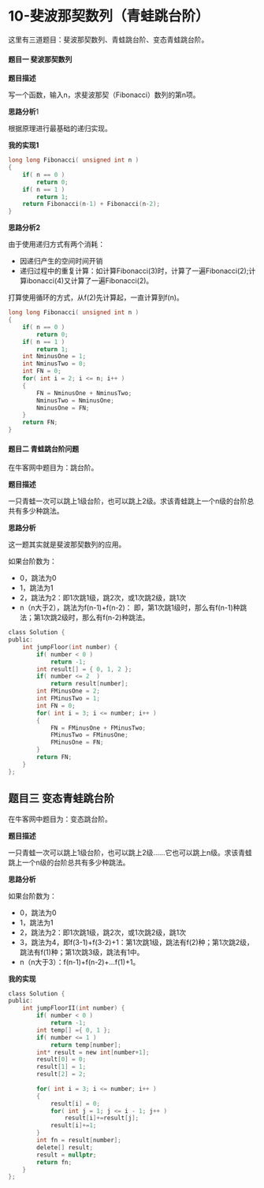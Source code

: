 # 10-斐波那契数列（青蛙跳台阶）

这里有三道题目：斐波那契数列、青蛙跳台阶、变态青蛙跳台阶。

#### 题目一 斐波那契数列

**题目描述**

写一个函数，输入n，求斐波那契（Fibonacci）数列的第n项。

**思路分析**1

根据原理进行最基础的递归实现。

**我的实现1**

```c
long long Fibonacci( unsigned int n )
{
    if( n == 0 )
        return 0;
    if( n == 1 )
        return 1;
    return Fibonacci(n-1) + Fibonacci(n-2);
}
```

**思路分析2**

由于使用递归方式有两个消耗：

- 因递归产生的空间时间开销
- 递归过程中的重复计算：如计算Fibonacci(3)时，计算了一遍Fibonacci(2);计算ibonacci(4)又计算了一遍Fibonacci(2)。

打算使用循环的方式，从f(2)先计算起，一直计算到f(n)。

```c
long long Fibonacci( unsigned int n )
{
    if( n == 0 )
        return 0;
    if( n == 1 )
        return 1;
    int NminusOne = 1;
    int NminusTwo = 0;
    int FN = 0;
    for( int i = 2; i <= n; i++ )
    {
        FN = NminusOne + NminusTwo;
        NminusTwo = NminusOne;
        NminusOne = FN;
    }
    return FN;
}
```

#### 题目二 青蛙跳台阶问题

在牛客网中题目为：跳台阶。

**题目描述**

一只青蛙一次可以跳上1级台阶，也可以跳上2级。求该青蛙跳上一个n级的台阶总共有多少种跳法。

**思路分析**

这一题其实就是斐波那契数列的应用。

如果台阶数为：

- 0，跳法为0
- 1，跳法为1
- 2，跳法为2：即1次跳1级，跳2次，或1次跳2级，跳1次
- n（n大于2），跳法为f(n-1)+f(n-2)： 即，第1次跳1级时，那么有f(n-1)种跳法；第1次跳2级时，那么有f(n-2)种跳法。

```c
class Solution {
public:
    int jumpFloor(int number) {
        if( number < 0 )
            return -1;
        int result[] = { 0, 1, 2 };
        if( number <= 2  )
            return result[number];
        int FMinusOne = 2;
        int FMinusTwo = 1;
        int FN = 0;
        for( int i = 3; i <= number; i++ )
        {
            FN = FMinusOne + FMinusTwo;
            FMinusTwo = FMinusOne;
            FMinusOne = FN;
        }
        return FN;
    }
};
```

## 题目三 变态青蛙跳台阶

在牛客网中题目为：变态跳台阶。

**题目描述**

一只青蛙一次可以跳上1级台阶，也可以跳上2级……它也可以跳上n级。求该青蛙跳上一个n级的台阶总共有多少种跳法。

**思路分析**

如果台阶数为：

- 0，跳法为0
- 1，跳法为1
- 2，跳法为2：即1次跳1级，跳2次，或1次跳2级，跳1次
- 3，跳法为4，即f(3-1)+f(3-2)+1：第1次跳1级，跳法有f(2)种；第1次跳2级，跳法有f(1)种；第1次跳3级，跳法有1中。
- n（n大于3）：f(n-1)+f(n-2)+...f(1)+1。

**我的实现**

```c
class Solution {
public:
    int jumpFloorII(int number) {
        if( number < 0 )
            return -1;
        int temp[] ={ 0, 1 };
        if( number <= 1 )
            return temp[number];
        int* result = new int[number+1];
        result[0] = 0;
        result[1] = 1;
        result[2] = 2;
                    
        for( int i = 3; i <= number; i++ )
        {
            result[i] = 0;
            for( int j = 1; j <= i - 1; j++ )
                result[i]+=result[j];
            result[i]+=1;
        }
        int fn = result[number];
        delete[] result;
        result = nullptr;
        return fn;
    }
};
```

